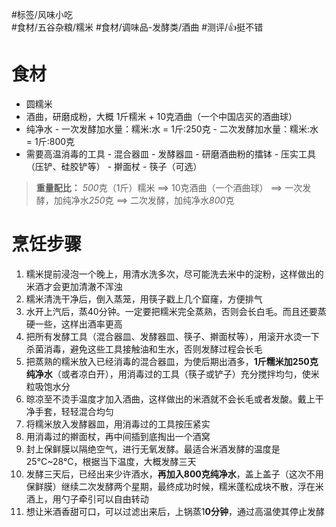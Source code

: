 #标签/风味小吃  
#食材/五谷杂粮/糯米 #食材/调味品-发酵类/酒曲 
#测评/👍挺不错 

# 食材
- 圆糯米
- 酒曲，研磨成粉，大概 1斤糯米 + 10克酒曲（一个中国店买的酒曲球）
- 纯净水
	  - 一次发酵加水量：糯米:水 = 1斤:250克
	  - 二次发酵加水量：糯米:水 = 1斤:800克
- 需要高温消毒的工具
	  - 混合器皿
	  - 发酵器皿
	  - 研磨酒曲粉的擂钵
	  - 压实工具（压铲、硅胶铲等）
	  - 擀面杖
	  - 筷子（可选）

>**重量配比：**
>*500*克（1斤）糯米
> 	==> 10克酒曲（一个酒曲球）
>	 ==> 一次发酵，加纯净水*250*克
>	 ==> 二次发酵，加纯净水*800*克 
# 烹饪步骤
1. 糯米提前浸泡一个晚上，用清水洗多次，尽可能洗去米中的淀粉，这样做出的米酒才会更加清澈不浑浊
2. 糯米清洗干净后，倒入蒸笼，用筷子戳上几个窟窿，方便排气
3. 水开上汽后，蒸40分钟。一定要把糯米完全蒸熟，否则会长白毛。而且还要蒸硬一些，这样出酒率更高
4. 把所有发酵工具（混合器皿、发酵器皿、筷子、擀面杖等），用滚开水烫一下杀菌消毒，避免这些工具接触油和生水，否则发酵过程会长毛
5. 把蒸熟的糯米放入已经消毒的混合器皿，为使后期出酒多，**1斤糯米加250克纯净水**（或者凉白开），用消毒过的工具（筷子或铲子）充分搅拌均匀，使米粒吸饱水分
6. 晾凉至不烫手温度才加入酒曲，这样做出的米酒就不会长毛或者发酸。戴上干净手套，轻轻混合均匀
7. 将糯米放入发酵器皿，用消毒过的工具按压紧实
8. 用消毒过的擀面杖，再中间插到底掏出一个酒窝
9. 封上保鲜膜以隔绝空气，进行无氧发酵。最适合米酒发酵的温度是25°C~28°C，根据当下温度，大概发酵三天
10. 发酵三天后，已经出来少许酒水，**再加入800克纯净水**，盖上盖子（这次不用保鲜膜）继续二次发酵两个星期，最终成功时候，糯米蓬松成块不散，浮在米酒上，用勺子牵引可以自由转动
11. 想让米酒香甜可口，可以过滤出来后，上锅蒸1**0分钟**，通过高温使其停止发酵

